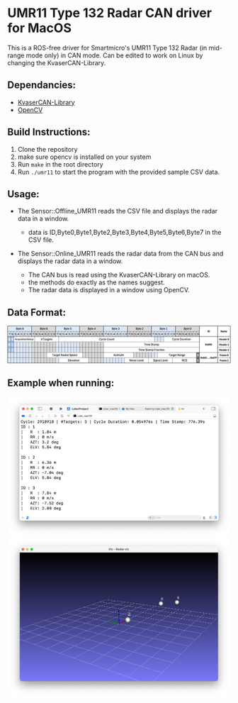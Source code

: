 # UMR11 Type 132 Radar CAN driver for MacOS 
This is a ROS-free driver for Smartmicro's UMR11 Type 132 Radar (in mid-range mode only) in CAN mode. 
Can be edited to work on Linux by changing the KvaserCAN-Library.


## Dependancies:
- [KvaserCAN-Library](https://github.com/mac-can/KvaserCAN-Library.git)
- [OpenCV](https://github.com/opencv/opencv.git)

## Build Instructions:
1. Clone the repository
2. make sure opencv is installed on your system
3. Run `make` in the root directory
4. Run `./umr11` to start the program with the provided sample CSV data.

## Usage:
- The Sensor::Offline_UMR11 reads the CSV file and displays the radar data in a window.
  - data is ID,Byte0,Byte1,Byte2,Byte3,Byte4,Byte5,Byte6,Byte7 in the CSV file.
  
- The Sensor::Online_UMR11 reads the radar data from the CAN bus and displays the radar data in a window.
  - The CAN bus is read using the KvaserCAN-Library on macOS.
  - the methods do exactly as the names suggest.
  - The radar data is displayed in a window using OpenCV. 

## Data Format:
![alt text](<Data Packets.png>)

## Example when running:
![alt text](results/image-1.png)
![alt text](results/image.png)

